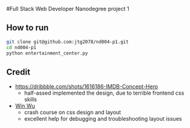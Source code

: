 #Full Stack Web Developer Nanodegree project 1


## How to run

```bash
git clone git@github.com:jtg2078/nd004-p1.git
cd nd004-p1
python entertainment_center.py
```

## Credit  
- https://dribbble.com/shots/1616186-IMDB-Concept-Hero
  - half-assed implemented the design, due to terrible frontend css skills
- [Win Wu](https://github.com/winwu)
  - crash course on css design and layout
  - excellent help for debugging and troubleshooting layout issues
